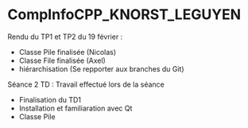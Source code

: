 # CompInfoCPP_KNORST_LEGUYEN

Rendu du TP1 et TP2 du 19 février :
- Classe Pile finalisée (Nicolas)
- Classe File finalisée (Axel)
- hiérarchisation 
(Se repporter aux branches du Git)



Séance 2 TD :
Travail effectué lors de la séance 
- Finalisation du TD1
- Installation et familiaration avec Qt
- Classe Pile


